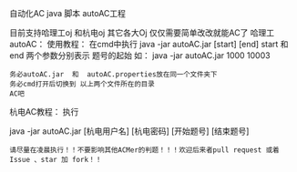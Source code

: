 自动化AC java 脚本 autoAC工程

目前支持哈理工oj 和杭电oj 其它各大Oj 仅仅需要简单改改就能AC了
哈理工autoAC：
使用教程：
	在cmd中执行 
	java -jar autoAC.jar [start] [end]
	start 和 end 两个参数分别表示 题号的起始
	如：
	java -jar autoAC.jar 1000 10003
	
	务必autoAC.jar  和  autoAC.properties放在同一个文件夹下
	务必cmd打开后切换到 以上两个文件所在的目录
	AC吧
杭电AC教程：
执行 

java -jar autoAC.jar [杭电用户名] [杭电密码] [开始题号] [结束题号]

	请尽量在凌晨执行！！不要影响其他ACMer的判题！！！欢迎后来者pull request 或着 Issue 、star 加 fork！！
